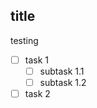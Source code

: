title
------


testing 

   -  [ ] task 1
      - [ ] subtask 1.1
      - [ ] subtask 1.2
   - [ ] task 2
